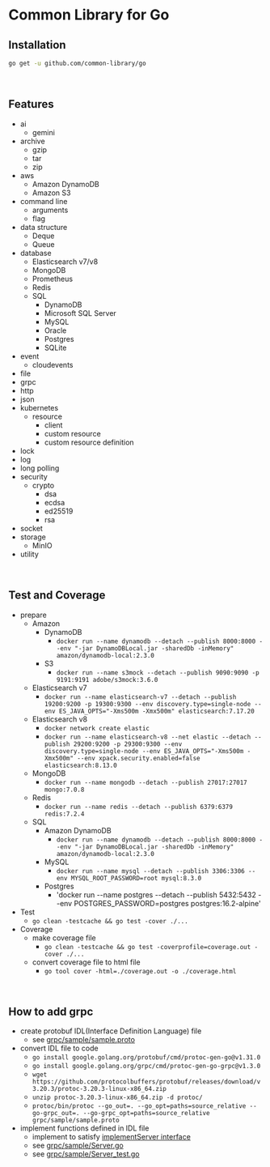 # Common Library for Go

## Installation
```bash
go get -u github.com/common-library/go
```

<br/>

## Features
 - ai
   - gemini
 - archive
   - gzip
   - tar
   - zip
 - aws
   - Amazon DynamoDB
   - Amazon S3
 - command line
   - arguments
   - flag
 - data structure
   - Deque
   - Queue
 - database
   - Elasticsearch v7/v8
   - MongoDB
   - Prometheus
   - Redis
   - SQL
     - DynamoDB
     - Microsoft SQL Server
     - MySQL
     - Oracle
     - Postgres
     - SQLite
 - event
   - cloudevents
 - file
 - grpc
 - http
 - json
 - kubernetes
   - resource
     - client
     - custom resource
     - custom resource definition
 - lock
 - log
 - long polling
 - security
   - crypto
     - dsa
     - ecdsa
     - ed25519
     - rsa
 - socket
 - storage
   - MinIO
 - utility

<br/>

## Test and Coverage
 - prepare
   - Amazon
     - DynamoDB
       - `docker run --name dynamodb --detach --publish 8000:8000 --env "-jar DynamoDBLocal.jar -sharedDb -inMemory" amazon/dynamodb-local:2.3.0`
     - S3
       - `docker run --name s3mock --detach --publish 9090:9090 -p 9191:9191 adobe/s3mock:3.6.0`
   - Elasticsearch v7
     - `docker run --name elasticsearch-v7 --detach --publish 19200:9200 -p 19300:9300 --env discovery.type=single-node --env ES_JAVA_OPTS="-Xms500m -Xmx500m" elasticsearch:7.17.20`
   - Elasticsearch v8
     - `docker network create elastic`
     - `docker run --name elasticsearch-v8 --net elastic --detach --publish 29200:9200 -p 29300:9300 --env discovery.type=single-node --env ES_JAVA_OPTS="-Xms500m -Xmx500m" --env xpack.security.enabled=false elasticsearch:8.13.0`
   - MongoDB
     - `docker run --name mongodb --detach --publish 27017:27017 mongo:7.0.8`
   - Redis
     - `docker run --name redis --detach --publish 6379:6379 redis:7.2.4`
   - SQL
     - Amazon DynamoDB
       - `docker run --name dynamodb --detach --publish 8000:8000 --env "-jar DynamoDBLocal.jar -sharedDb -inMemory" amazon/dynamodb-local:2.3.0`
     - MySQL
       - `docker run --name mysql --detach --publish 3306:3306 --env MYSQL_ROOT_PASSWORD=root mysql:8.3.0`
     - Postgres
       - 'docker run --name postgres --detach --publish 5432:5432 --env POSTGRES_PASSWORD=postgres postgres:16.2-alpine'
 - Test
   - `go clean -testcache && go test -cover ./...`
 - Coverage
   - make coverage file
     - `go clean -testcache && go test -coverprofile=coverage.out -cover ./...`
   - convert coverage file to html file
     - `go tool cover -html=./coverage.out -o ./coverage.html`

<br/>

## How to add grpc
 - create protobuf IDL(Interface Definition Language) file
   - see [grpc/sample/sample.proto](https://github.com/common-library/go/blob/main/grpc/sample/sample.proto)
 - convert IDL file to code
   - `go install google.golang.org/protobuf/cmd/protoc-gen-go@v1.31.0`
   - `go install google.golang.org/grpc/cmd/protoc-gen-go-grpc@v1.3.0`
   - `wget https://github.com/protocolbuffers/protobuf/releases/download/v3.20.3/protoc-3.20.3-linux-x86_64.zip`
   - `unzip protoc-3.20.3-linux-x86_64.zip -d protoc/`
   - `protoc/bin/protoc --go_out=. --go_opt=paths=source_relative --go-grpc_out=. --go-grpc_opt=paths=source_relative grpc/sample/sample.proto`
  - implement functions defined in IDL file
    - implement to satisfy [implementServer interface](https://github.com/common-library/go/blob/main/grpc/server.go)
    - see [grpc/sample/Server.go](https://github.com/common-library/go/blob/main/grpc/sample/Server.go)
    - see [grpc/sample/Server_test.go](https://github.com/common-library/go/blob/main/grpc/sample/Server_test.go)
